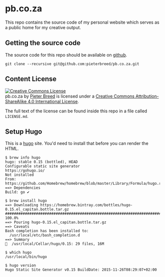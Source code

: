 pb.co.za
========

This repo contains the source code of my personal website which serves as a public home for my creative output.

Getting the source code
-----------------------

The source code for this repo should be available on [github](https://github.com/pieterbreed/pb.co.za).

`git clone --recursive git@github.com:pieterbreed/pb.co.za.git`

Content License
---------------

<a rel="license" href="http://creativecommons.org/licenses/by-sa/4.0/"><img alt="Creative Commons License" style="border-width:0" src="https://i.creativecommons.org/l/by-sa/4.0/88x31.png" /></a><br /><span xmlns:dct="http://purl.org/dc/terms/" property="dct:title">pb.co.za</span> by <a xmlns:cc="http://creativecommons.org/ns#" href="http://pb.co.za/" property="cc:attributionName" rel="cc:attributionURL">Pieter Breed</a> is licensed under a <a rel="license" href="http://creativecommons.org/licenses/by-sa/4.0/">Creative Commons Attribution-ShareAlike 4.0 International License</a>.

The full text of the license can be found inside this repo in a file called `LICENSE.md`.

Setup Hugo
----------

This is a [hugo](http://gohugo.io) site. You'd need to install that before you can render the HTML.

```
$ brew info hugo
hugo: stable 0.15 (bottled), HEAD
Configurable static site generator
https://gohugo.io/
Not installed
From: https://github.com/Homebrew/homebrew/blob/master/Library/Formula/hugo.rb
==> Dependencies
Build: go ✔

$ brew install hugo
==> Downloading https://homebrew.bintray.com/bottles/hugo-0.15.el_capitan.bottle.tar.gz
######################################################################## 100.0%
==> Pouring hugo-0.15.el_capitan.bottle.tar.gz
==> Caveats
Bash completion has been installed to:
  /usr/local/etc/bash_completion.d
==> Summary
🍺  /usr/local/Cellar/hugo/0.15: 29 files, 16M

$ which hugo
/usr/local/bin/hugo

$ hugo version
Hugo Static Site Generator v0.15 BuildDate: 2015-11-26T08:29:07+02:00
```
